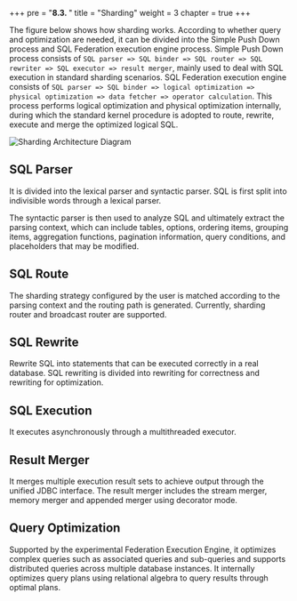 +++
pre = "<b>8.3. </b>"
title = "Sharding"
weight = 3
chapter = true
+++

The figure below shows how sharding works. According to whether query and optimization are needed, it can be divided into the Simple Push Down process and SQL Federation execution engine process. 
Simple Push Down process consists of `SQL parser => SQL binder => SQL router => SQL rewriter => SQL executor => result merger`, mainly used to deal with SQL execution in standard sharding scenarios. 
SQL Federation execution engine consists of `SQL parser => SQL binder => logical optimization => physical optimization => data fetcher => operator calculation`. 
This process performs logical optimization and physical optimization internally, during which the standard kernel procedure is adopted to route, rewrite, execute and merge the optimized logical SQL.

![Sharding Architecture Diagram](https://shardingsphere.apache.org/document/current/img/sharding/sharding_architecture_en_v2.png)

## SQL Parser

It is divided into the lexical parser and syntactic parser. SQL is first split into indivisible words through a lexical parser. 

The syntactic parser is then used to analyze SQL and ultimately extract the parsing context, which can include tables, options, ordering items, grouping items, aggregation functions, pagination information, query conditions, and placeholders that may be modified.

## SQL Route

The sharding strategy configured by the user is matched according to the parsing context and the routing path is generated. Currently, sharding router and broadcast router are supported.

## SQL Rewrite

Rewrite SQL into statements that can be executed correctly in a real database. SQL rewriting is divided into rewriting for correctness and rewriting for optimization. 

## SQL Execution

 It executes asynchronously through a multithreaded executor.

## Result Merger

It merges multiple execution result sets to achieve output through the unified JDBC interface. The result merger includes the stream merger, memory merger and appended merger using decorator mode.

## Query Optimization

Supported by the experimental Federation Execution Engine, it optimizes complex queries such as associated queries and sub-queries and supports distributed queries across multiple database instances. It internally optimizes query plans using relational algebra to query results through optimal plans.
